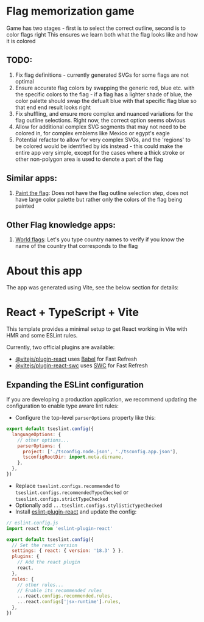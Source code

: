 # Flag memorization game
Game has two stages - first is to select the correct outline, second is to color flags right
This ensures we learn both what the flag looks like and how it is colored

## TODO:
1) Fix flag definitions - currently generated SVGs for some flags are not optimal
2) Ensure accurate flag colors by swapping the generic red, blue etc. with the specific colors to the flag - if a flag has a lighter shade of blue, the color palette should swap the defualt blue with that specific flag blue so that end end result looks right
3) Fix shuffling, and ensure more complex and nuanced variations for the flag outline selections. Right now, the correct option seems obvious
4) Allow for additional complex SVG segments that may not need to be colored in, for complex emblems like Mexico or egypt's eagle
5) Potential refactor to allow for very complex SVGs, and the 'regions' to be colored would be identified by ids instead - this could make the entire app very simple, except for the cases where a thick stroke or other non-polygon area is used to denote a part of the flag

## Similar apps:
1) [Paint the flag](https://www.crazygames.com/game/paint-the-flag): Does not have the flag outline selection step, does not have large color palette but rather only the colors of the flag being painted

## Other Flag knowledge apps:
1) [World flags](https://www.sporcle.com/games/g/worldflags): Let's you type country names to verify if you know the name of the country that corresponds to the flag

# About this app
The app was generated using Vite, see the below section for details:

# React + TypeScript + Vite

This template provides a minimal setup to get React working in Vite with HMR and some ESLint rules.

Currently, two official plugins are available:

- [@vitejs/plugin-react](https://github.com/vitejs/vite-plugin-react/blob/main/packages/plugin-react/README.md) uses [Babel](https://babeljs.io/) for Fast Refresh
- [@vitejs/plugin-react-swc](https://github.com/vitejs/vite-plugin-react-swc) uses [SWC](https://swc.rs/) for Fast Refresh

## Expanding the ESLint configuration

If you are developing a production application, we recommend updating the configuration to enable type aware lint rules:

- Configure the top-level `parserOptions` property like this:

```js
export default tseslint.config({
  languageOptions: {
    // other options...
    parserOptions: {
      project: ['./tsconfig.node.json', './tsconfig.app.json'],
      tsconfigRootDir: import.meta.dirname,
    },
  },
})
```

- Replace `tseslint.configs.recommended` to `tseslint.configs.recommendedTypeChecked` or `tseslint.configs.strictTypeChecked`
- Optionally add `...tseslint.configs.stylisticTypeChecked`
- Install [eslint-plugin-react](https://github.com/jsx-eslint/eslint-plugin-react) and update the config:

```js
// eslint.config.js
import react from 'eslint-plugin-react'

export default tseslint.config({
  // Set the react version
  settings: { react: { version: '18.3' } },
  plugins: {
    // Add the react plugin
    react,
  },
  rules: {
    // other rules...
    // Enable its recommended rules
    ...react.configs.recommended.rules,
    ...react.configs['jsx-runtime'].rules,
  },
})
```
